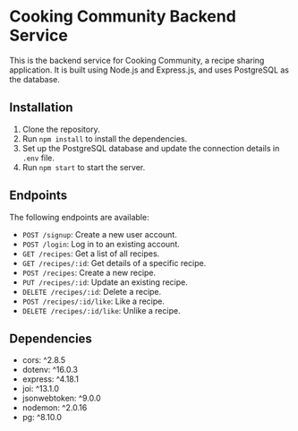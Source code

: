 # Cooking Community Backend Service

This is the backend service for Cooking Community, a recipe sharing application. It is built using Node.js and Express.js, and uses PostgreSQL as the database.

## Installation

1. Clone the repository.
2. Run `npm install` to install the dependencies.
3. Set up the PostgreSQL database and update the connection details in `.env` file.
4. Run `npm start` to start the server.

## Endpoints

The following endpoints are available:

- `POST /signup`: Create a new user account.
- `POST /login`: Log in to an existing account.
- `GET /recipes`: Get a list of all recipes.
- `GET /recipes/:id`: Get details of a specific recipe.
- `POST /recipes`: Create a new recipe.
- `PUT /recipes/:id`: Update an existing recipe.
- `DELETE /recipes/:id`: Delete a recipe.
- `POST /recipes/:id/like`: Like a recipe.
- `DELETE /recipes/:id/like`: Unlike a recipe.

## Dependencies

- cors: ^2.8.5
- dotenv: ^16.0.3
- express: ^4.18.1
- joi: ^13.1.0
- jsonwebtoken: ^9.0.0
- nodemon: ^2.0.16
- pg: ^8.10.0
